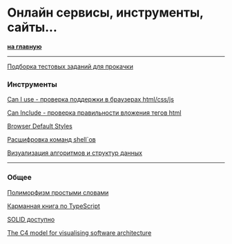 # Онлайн сервисы, инструменты, сайты...

**[на главную](./README.md)**

<hr />

[Подборка тестовых заданий для прокачки](https://github.com/Hexlet/ru-test-assignments)

### Инструменты
[Can I use - проверка поддержки в браузерах html/css/js](https://caniuse.com/)

[Can Include - проверка правильности вложения тегов html](https://caninclude.glitch.me/)

[Browser Default Styles](https://browserdefaultstyles.com/)

[Расшифровка команд shell`ов](https://explainshell.com/)

[Визуализация алгоритмов и структур данных](https://visualgo.net/)

<hr />

### Общее

[Полиморфизм простыми словами](https://medium.com/devschacht/polymorphism-207d9f9cd78)

[Карманная книга по TypeScript](https://typescript-handbook.ru/docs/intro)

[SOLID доступно](https://ota-solid.vercel.app/)

[The C4 model for visualising software architecture](https://c4model.com/)
